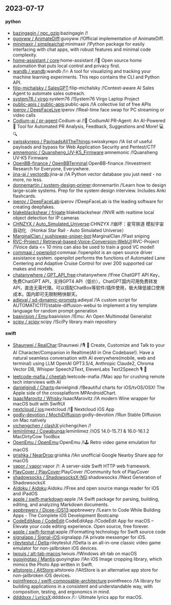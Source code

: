 ## 2023-07-17

#### python
* [bazingagin / npc_gzip](https://github.com/bazingagin/npc_gzip):bazingagin /!
* [guoyww / AnimateDiff](https://github.com/guoyww/AnimateDiff):guoyww /!Official implementation of AnimateDiff.
* [minimaxir / simpleaichat](https://github.com/minimaxir/simpleaichat):minimaxir /!Python package for easily interfacing with chat apps, with robust features and minimal code complexity.
* [home-assistant / core](https://github.com/home-assistant/core):home-assistant /!🏡
Open source home automation that puts local control and privacy first.
* [wandb / wandb](https://github.com/wandb/wandb):wandb /!🔥
A tool for visualizing and tracking your machine learning experiments. This repo contains the CLI and Python API.
* [filip-michalsky / SalesGPT](https://github.com/filip-michalsky/SalesGPT):filip-michalsky /!Context-aware AI Sales Agent to automate sales outreach.
* [system76 / virgo](https://github.com/system76/virgo):system76 /!System76 Virgo Laptop Project
* [public-apis / public-apis](https://github.com/public-apis/public-apis):public-apis /!A collective list of free APIs
* [iperov / DeepFaceLive](https://github.com/iperov/DeepFaceLive):iperov /!Real-time face swap for PC streaming or video calls
* [Codium-ai / pr-agent](https://github.com/Codium-ai/pr-agent):Codium-ai /!🚀
CodiumAI PR-Agent: An AI-Powered
🤖
Tool for Automated PR Analysis, Feedback, Suggestions and More!
💻
🔍
* [swisskyrepo / PayloadsAllTheThings](https://github.com/swisskyrepo/PayloadsAllTheThings):swisskyrepo /!A list of useful payloads and bypass for Web Application Security and Pentest/CTF
* [amnemonic / Quansheng_UV-K5_Firmware](https://github.com/amnemonic/Quansheng_UV-K5_Firmware):amnemonic /!Quansheng UV-K5 Firmware
* [OpenBB-finance / OpenBBTerminal](https://github.com/OpenBB-finance/OpenBBTerminal):OpenBB-finance /!Investment Research for Everyone, Everywhere.
* [jina-ai / vectordb](https://github.com/jina-ai/vectordb):jina-ai /!A Python vector database you just need - no more, no less.
* [donnemartin / system-design-primer](https://github.com/donnemartin/system-design-primer):donnemartin /!Learn how to design large-scale systems. Prep for the system design interview. Includes Anki flashcards.
* [iperov / DeepFaceLab](https://github.com/iperov/DeepFaceLab):iperov /!DeepFaceLab is the leading software for creating deepfakes.
* [blakeblackshear / frigate](https://github.com/blakeblackshear/frigate):blakeblackshear /!NVR with realtime local object detection for IP cameras
* [CHNZYX / Auto_Simulated_Universe](https://github.com/CHNZYX/Auto_Simulated_Universe):CHNZYX /!崩坏：星穹铁道 模拟宇宙自动化 （Honkai Star Rail - Auto Simulated Universe）
* [MarginalClan / sushiswap-sniper-bot](https://github.com/MarginalClan/sushiswap-sniper-bot):MarginalClan /!Fast sniping
* [RVC-Project / Retrieval-based-Voice-Conversion-WebUI](https://github.com/RVC-Project/Retrieval-based-Voice-Conversion-WebUI):RVC-Project /!Voice data <= 10 mins can also be used to train a good VC model!
* [commaai / openpilot](https://github.com/commaai/openpilot):commaai /!openpilot is an open source driver assistance system. openpilot performs the functions of Automated Lane Centering and Adaptive Cruise Control for over 200 supported car makes and models.
* [chatanywhere / GPT_API_free](https://github.com/chatanywhere/GPT_API_free):chatanywhere /!Free ChatGPT API Key，免费ChatGPT API，支持GPT4 API（低价），ChatGPT国内可用免费转发API，直连无需代理。可以搭配ChatBox等软件/插件使用，极大降低接口使用成本。国内即可无限制畅快聊天。
* [adieyal / sd-dynamic-prompts](https://github.com/adieyal/sd-dynamic-prompts):adieyal /!A custom script for AUTOMATIC1111/stable-diffusion-webui to implement a tiny template language for random prompt generation
* [baaivision / Emu](https://github.com/baaivision/Emu):baaivision /!Emu: An Open Multimodal Generalist
* [scipy / scipy](https://github.com/scipy/scipy):scipy /!SciPy library main repository

#### swift
* [Shaunwei / RealChar](https://github.com/Shaunwei/RealChar):Shaunwei /!🎙️
🤖
Create, Customize and Talk to your AI Character/Companion in Realtime(All in One Codebase!). Have a natural seamless conversation with AI everywhere(mobile, web and terminal) using LLM OpenAI GPT3.5/4, Anthropic Claude2, Chroma Vector DB, Whisper Speech2Text, ElevenLabs Text2Speech
🎙️
🤖
* [leetcode-mafia / cheetah](https://github.com/leetcode-mafia/cheetah):leetcode-mafia /!Mac app for crushing remote tech interviews with AI
* [danielgindi / Charts](https://github.com/danielgindi/Charts):danielgindi /!Beautiful charts for iOS/tvOS/OSX! The Apple side of the crossplatform MPAndroidChart.
* [IsaacMarovitz / Whisky](https://github.com/IsaacMarovitz/Whisky):IsaacMarovitz /!A modern Wine wrapper for macOS built with SwiftUI
* [nextcloud / ios](https://github.com/nextcloud/ios):nextcloud /!📱
Nextcloud iOS App
* [godly-devotion / MochiDiffusion](https://github.com/godly-devotion/MochiDiffusion):godly-devotion /!Run Stable Diffusion on Mac natively
* [yichengchen / clashX](https://github.com/yichengchen/clashX):yichengchen /!
* [leminlimez / Cowabunga](https://github.com/leminlimez/Cowabunga):leminlimez /!iOS 14.0-15.7.1 & 16.0-16.1.2 MacDirtyCow ToolBox
* [OpenEmu / OpenEmu](https://github.com/OpenEmu/OpenEmu):OpenEmu /!🕹
Retro video game emulation for macOS
* [grishka / NearDrop](https://github.com/grishka/NearDrop):grishka /!An unofficial Google Nearby Share app for macOS
* [vapor / vapor](https://github.com/vapor/vapor):vapor /!💧
A server-side Swift HTTP web framework.
* [PlayCover / PlayCover](https://github.com/PlayCover/PlayCover):PlayCover /!Community fork of PlayCover
* [shadowsocks / ShadowsocksX-NG](https://github.com/shadowsocks/ShadowsocksX-NG):shadowsocks /!Next Generation of ShadowsocksX
* [Aidoku / Aidoku](https://github.com/Aidoku/Aidoku):Aidoku /!Free and open source manga reader for iOS and iPadOS
* [apple / swift-markdown](https://github.com/apple/swift-markdown):apple /!A Swift package for parsing, building, editing, and analyzing Markdown documents.
* [appbrewery / Dicee-iOS13](https://github.com/appbrewery/Dicee-iOS13):appbrewery /!Learn to Code While Building Apps - The Complete iOS Development Bootcamp
* [CodeEditApp / CodeEdit](https://github.com/CodeEditApp/CodeEdit):CodeEditApp /!CodeEdit App for macOS – Elevate your code editing experience. Open source, free forever.
* [apple / swift-format](https://github.com/apple/swift-format):apple /!Formatting technology for Swift source code
* [signalapp / Signal-iOS](https://github.com/signalapp/Signal-iOS):signalapp /!A private messenger for iOS.
* [rileytestut / Delta](https://github.com/rileytestut/Delta):rileytestut /!Delta is an all-in-one classic video game emulator for non-jailbroken iOS devices.
* [lwouis / alt-tab-macos](https://github.com/lwouis/alt-tab-macos):lwouis /!Windows alt-tab on macOS
* [guoyingtao / Mantis](https://github.com/guoyingtao/Mantis):guoyingtao /!An iOS Image cropping library, which mimics the Photo App written in Swift.
* [altstoreio / AltStore](https://github.com/altstoreio/AltStore):altstoreio /!AltStore is an alternative app store for non-jailbroken iOS devices.
* [pointfreeco / swift-composable-architecture](https://github.com/pointfreeco/swift-composable-architecture):pointfreeco /!A library for building applications in a consistent and understandable way, with composition, testing, and ergonomics in mind.
* [ddddxxx / LyricsX](https://github.com/ddddxxx/LyricsX):ddddxxx /!🎶
Ultimate lyrics app for macOS.
